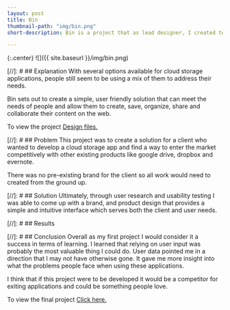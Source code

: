 ```yaml
---
layout: post
title: Bin
thumbnail-path: "img/bin.png"
short-description: Bin is a project that as lead designer, I created to solve a client's needs for a new cloud storage application.

---
```


{:.center}
![]({{ site.baseurl }}/img/bin.png)

[//]: # ## Explanation
With several options available for cloud storage applications, people still seem to be using a mix of them to address their needs.

Bin sets out to create a simple, user friendly solution that can meet the needs of people and allow them to create, save, organize, share and collaborate their content on the web.

To view the project <a href="https://www.figma.com/file/GLdIPVhNF9rBeyLfszZZZEB1/Cloud-Storage-App" target="_blank">Design files.</a>



[//]: # ## Problem
This project was to create a solution for a client who wanted to develop a cloud storage app and find a way to enter the market competitively with other existing products like google drive, dropbox and evernote.

There was no pre-existing brand for the client so all work would need to created from the ground up.



[//]: # ## Solution
Ultimately, through user research and usability testing I was able to come up with a brand, and product design that provides a simple and intuitive interface which serves both the client and user needs.



[//]: # ## Results



[//]: # ## Conclusion
Overall as my first project I would consider it a success in terms of learning. I learned that relying on user input was probably the most valuable thing I could do. User data pointed me in a direction that I may not have otherwise gone. It gave me more insight into what the problems people face when using these applications.

I think that if this project were to be developed it would be a competitor for exiting applications and could be something people love.

To view the final project <a href="https://jromero-bloc-jams.netlify.com/" target="_blank">Click here.</a>
